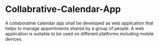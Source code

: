 # Collabrative-Calendar-App
A collaborative calendar app shall be developed as web application that helps to manage appointments shared by a group of people. A web application is suitable to be used on different platforms including mobile devices.
